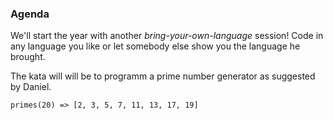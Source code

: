 ### Agenda ###

We'll start the year with another *bring-your-own-language* session! Code in any language you like or let somebody else show you the language he brought.

The kata will will be to programm a prime number generator as suggested by Daniel.

    primes(20) => [2, 3, 5, 7, 11, 13, 17, 19]
